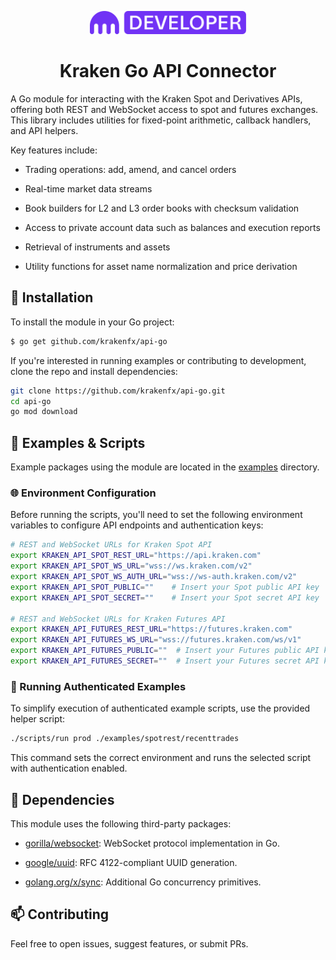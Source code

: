 <p align="center">
    <img src="images/pro_logo_light.svg" width="250" alt="Kraken Logo">
</p>
<h1 align="center">Kraken Go API Connector</h1>

A Go module for interacting with the Kraken Spot and Derivatives APIs, offering both REST and WebSocket access to spot and futures exchanges. This library includes utilities for fixed-point arithmetic, callback handlers, and API helpers.

Key features include:

* Trading operations: add, amend, and cancel orders

* Real-time market data streams

* Book builders for L2 and L3 order books with checksum validation

* Access to private account data such as balances and execution reports

* Retrieval of instruments and assets

* Utility functions for asset name normalization and price derivation

## 🚀 Installation

To install the module in your Go project:
```bash
$ go get github.com/krakenfx/api-go
```

If you're interested in running examples or contributing to development, clone the repo and install dependencies:

```bash
git clone https://github.com/krakenfx/api-go.git
cd api-go
go mod download
```

## 📂 Examples & Scripts

Example packages using the module are located in the [examples](examples/) directory.

### 🌐 Environment Configuration

Before running the scripts, you'll need to set the following environment variables to configure API endpoints and authentication keys:

```bash
# REST and WebSocket URLs for Kraken Spot API
export KRAKEN_API_SPOT_REST_URL="https://api.kraken.com"
export KRAKEN_API_SPOT_WS_URL="wss://ws.kraken.com/v2"
export KRAKEN_API_SPOT_WS_AUTH_URL="wss://ws-auth.kraken.com/v2"
export KRAKEN_API_SPOT_PUBLIC=""    # Insert your Spot public API key
export KRAKEN_API_SPOT_SECRET=""    # Insert your Spot secret API key

# REST and WebSocket URLs for Kraken Futures API
export KRAKEN_API_FUTURES_REST_URL="https://futures.kraken.com"
export KRAKEN_API_FUTURES_WS_URL="wss://futures.kraken.com/ws/v1"
export KRAKEN_API_FUTURES_PUBLIC=""  # Insert your Futures public API key
export KRAKEN_API_FUTURES_SECRET=""  # Insert your Futures secret API key
```

### 🔐 Running Authenticated Examples

To simplify execution of authenticated example scripts, use the provided helper script:

```bash
./scripts/run prod ./examples/spotrest/recenttrades
```

This command sets the correct environment and runs the selected script with authentication enabled.

## 🧱 Dependencies

This module uses the following third-party packages:

* [gorilla/websocket](https://github.com/gorilla/websocket): WebSocket protocol implementation in Go.

* [google/uuid](https://github.com/google/uuid): RFC 4122-compliant UUID generation.

* [golang.org/x/sync](https://pkg.go.dev/golang.org/x/sync): Additional Go concurrency primitives.

## 📫 Contributing

Feel free to open issues, suggest features, or submit PRs.